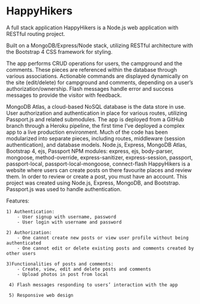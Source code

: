 # HappyHikers
A full stack application
HappyHikers is a Node.js web application with RESTful routing project.

Built on a MongoDB/Express/Node stack, utilizing RESTful architecture with the Bootstrap 4 CSS framework for styling.

The app performs CRUD operations for users, the campground and the comments. These pieces are referenced within the database through various associations. Actionable commands are displayed dynamically on the site (edit/delete) for campground and comments, depending on a user’s authorization/ownership. Flash messages handle error and success messages to provide the visitor with feedback.

MongoDB Atlas, a cloud-based NoSQL database is the data store in use. User authorization and authentication in place for various routes, utilizing Passport.js and related submodules. The app is deployed from a GitHub branch through a Heroku pipeline, the first time I’ve deployed a complex app to a live production environment. Much of the code has been modularized into separate pieces, including routes, middleware (session authentication), and database models.
Node.js, Express, MongoDB Atlas, Bootstrap 4, ejs, Passport
NPM modules: express, ejs, body-parser, mongoose, method-override, express-sanitizer, express-session, passport, passport-local, passport-local-mongoose, connect-flash
HappyHikers is a website where users can create posts on there favourite places and review them. In order to review or create a post, you must have an account.
This project was created using Node.js, Express, MongoDB, and Bootstrap. Passport.js was used to handle authentication.
 
 
 Features:
    
    1) Authentication:
        - User signup with username, password
        - User login with username and password
    
    2) Authorization:
        - One cannot create new posts or view user profile without being authenticated
        - One cannot edit or delete existing posts and comments created by other users
    
    3)Functionalities of posts and comments:
        - Create, view, edit and delete posts and comments
        - Upload photos in post from local
        
     4) Flash messages responding to users’ interaction with the app
     
     5) Responsive web design
        
     

